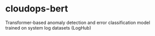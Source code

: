 # cloudops-bert
Transformer-based anomaly detection and error classification model trained on system log datasets (LogHub)
